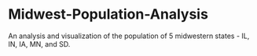 # Midwest-Population-Analysis
An analysis and visualization of the population of 5 midwestern states - IL, IN, IA, MN, and SD.
